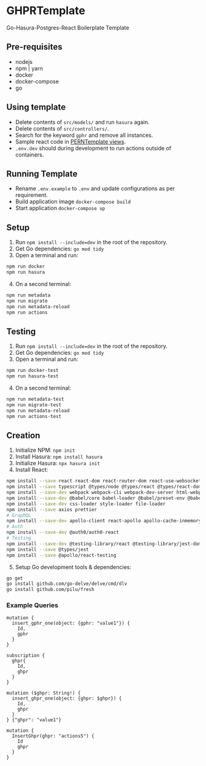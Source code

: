 # GHPRTemplate

Go-Hasura-Postgres-React Boilerplate Template

## Pre-requisites

- nodejs
- npm | yarn
- docker
- docker-compose
- go

## Using template

- Delete contents of `src/models/` and run `hasura` again.
- Delete contents of `src/controllers/`.
- Search for the keyword `gphr` and remove all instances.
- Sample react code in [PERNTemplate views](https://github.com/atb00ker/PERNTemplate/tree/main/src/views).
- `.env.dev` should during development to run actions outside of containers.

## Running Template

- Rename `.env.example` to `.env` and update configurations as per requirement.
- Build application image `docker-compose build`
- Start application `docker-compose up`

## Setup

1. Run `npm install --include=dev` in the root of the repository.
2. Get Go dependencies: `go mod tidy`
3. Open a terminal and run:

```bash
npm run docker
npm run hasura
```

4. On a second terminal:

```bash
npm run metadata
npm run migrate
npm run metadata-reload
npm run actions
```

## Testing

1. Run `npm install --include=dev` in the root of the repository.
2. Get Go dependencies: `go mod tidy`
3. Open a terminal and run:

```bash
npm run docker-test
npm run hasura-test
```

4. On a second terminal:

```bash
npm run metadata-test
npm run migrate-test
npm run metadata-reload
npm run actions-test
```

## Creation

1. Initialize NPM: `npm init`
2. Install Hasura: `npm install hasura`
3. Initialize Hasura: `npx hasura init`
4. Install React:

```bash
npm install --save react react-dom react-router-dom react-use-websocket react-test-renderer
npm install --save typescript @types/node @types/react @types/react-dom @types/jest
npm install --save-dev webpack webpack-cli webpack-dev-server html-webpack-plugin dotenv-webpack
npm install --save-dev @babel/core babel-loader @babel/preset-env @babel/preset-react @babel/preset-typescript
npm install --save-dev css-loader style-loader file-loader
npm install --save axios prettier
# GraphQL
npm install --save-dev apollo-client react-apollo apollo-cache-inmemory apollo-link-http graphql-tag
# Auth
npm install --save-dev @auth0/auth0-react
# Testing
npm install --save-dev @testing-library/react @testing-library/jest-dom jest react-test-renderer
npm install --save @types/jest
npm install --save @apollo/react-testing
```

5. Setup Go development tools & dependencies:

```bash
go get
go install github.com/go-delve/delve/cmd/dlv
go install github.com/pilu/fresh
```

### Example Queries

```
mutation {
  insert_gphr_one(object: {gphr: "value1"}) {
    Id,
    gphr
  }
}

subscription {
  ghpr{
    Id,
    ghpr
  }
}

mutation ($ghpr: String!) {
  insert_ghpr_one(object: {ghpr: $ghpr}) {
    Id,
  	ghpr
  }
} {"ghpr": "value1"}

mutation {
  InsertGhpr(ghpr: "actions5") {
    Id
    ghpr
  }
}
```
